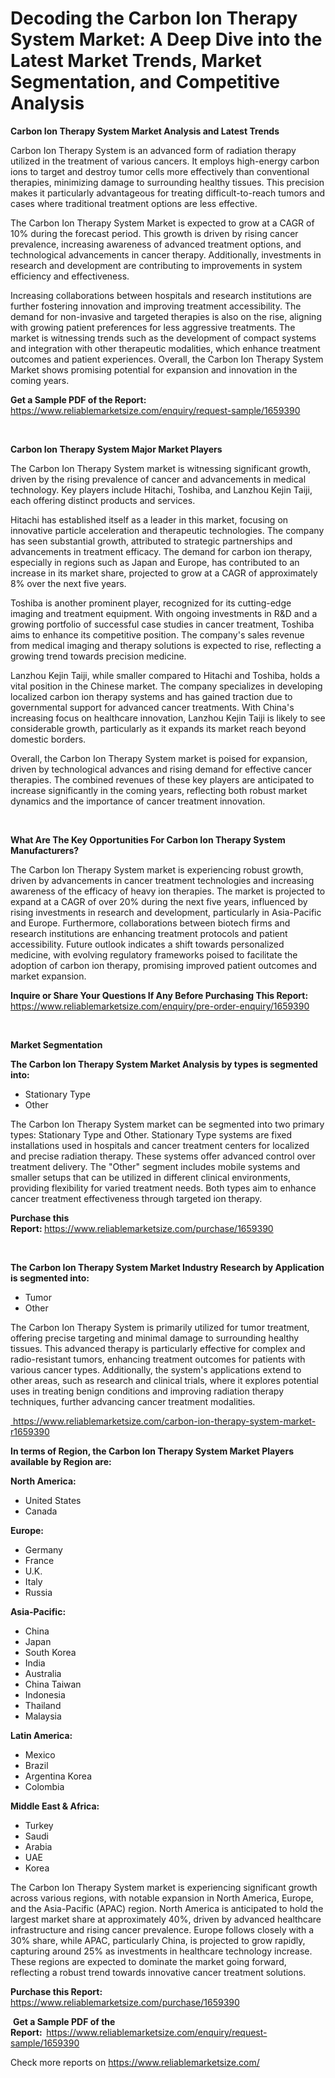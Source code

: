 <p><h1>Decoding the Carbon Ion Therapy System Market: A Deep Dive into the Latest Market Trends, Market Segmentation, and Competitive Analysis</h1></p><p><strong>Carbon Ion Therapy System Market Analysis and Latest Trends</strong></p>
<p><p>Carbon Ion Therapy System is an advanced form of radiation therapy utilized in the treatment of various cancers. It employs high-energy carbon ions to target and destroy tumor cells more effectively than conventional therapies, minimizing damage to surrounding healthy tissues. This precision makes it particularly advantageous for treating difficult-to-reach tumors and cases where traditional treatment options are less effective.</p><p>The Carbon Ion Therapy System Market is expected to grow at a CAGR of 10% during the forecast period. This growth is driven by rising cancer prevalence, increasing awareness of advanced treatment options, and technological advancements in cancer therapy. Additionally, investments in research and development are contributing to improvements in system efficiency and effectiveness. </p><p>Increasing collaborations between hospitals and research institutions are further fostering innovation and improving treatment accessibility. The demand for non-invasive and targeted therapies is also on the rise, aligning with growing patient preferences for less aggressive treatments. The market is witnessing trends such as the development of compact systems and integration with other therapeutic modalities, which enhance treatment outcomes and patient experiences. Overall, the Carbon Ion Therapy System Market shows promising potential for expansion and innovation in the coming years.</p></p>
<p><strong>Get a Sample PDF of the Report:&nbsp;</strong> <a href="https://www.reliablemarketsize.com/enquiry/request-sample/1659390?utm_campaign=2294&utm_medium=2&utm_source=Github&utm_content=ia&utm_term=23032025&utm_id=carbon-ion-therapy-system">https://www.reliablemarketsize.com/enquiry/request-sample/1659390</a></p>
<p>&nbsp;</p>
<p><strong>Carbon Ion Therapy System Major Market Players</strong></p>
<p><p>The Carbon Ion Therapy System market is witnessing significant growth, driven by the rising prevalence of cancer and advancements in medical technology. Key players include Hitachi, Toshiba, and Lanzhou Kejin Taiji, each offering distinct products and services.</p><p>Hitachi has established itself as a leader in this market, focusing on innovative particle acceleration and therapeutic technologies. The company has seen substantial growth, attributed to strategic partnerships and advancements in treatment efficacy. The demand for carbon ion therapy, especially in regions such as Japan and Europe, has contributed to an increase in its market share, projected to grow at a CAGR of approximately 8% over the next five years.</p><p>Toshiba is another prominent player, recognized for its cutting-edge imaging and treatment equipment. With ongoing investments in R&D and a growing portfolio of successful case studies in cancer treatment, Toshiba aims to enhance its competitive position. The company's sales revenue from medical imaging and therapy solutions is expected to rise, reflecting a growing trend towards precision medicine.</p><p>Lanzhou Kejin Taiji, while smaller compared to Hitachi and Toshiba, holds a vital position in the Chinese market. The company specializes in developing localized carbon ion therapy systems and has gained traction due to governmental support for advanced cancer treatments. With China's increasing focus on healthcare innovation, Lanzhou Kejin Taiji is likely to see considerable growth, particularly as it expands its market reach beyond domestic borders. </p><p>Overall, the Carbon Ion Therapy System market is poised for expansion, driven by technological advances and rising demand for effective cancer therapies. The combined revenues of these key players are anticipated to increase significantly in the coming years, reflecting both robust market dynamics and the importance of cancer treatment innovation.</p></p>
<p>&nbsp;</p>
<p><strong>What Are The Key Opportunities For Carbon Ion Therapy System Manufacturers?</strong></p>
<p><p>The Carbon Ion Therapy System market is experiencing robust growth, driven by advancements in cancer treatment technologies and increasing awareness of the efficacy of heavy ion therapies. The market is projected to expand at a CAGR of over 20% during the next five years, influenced by rising investments in research and development, particularly in Asia-Pacific and Europe. Furthermore, collaborations between biotech firms and research institutions are enhancing treatment protocols and patient accessibility. Future outlook indicates a shift towards personalized medicine, with evolving regulatory frameworks poised to facilitate the adoption of carbon ion therapy, promising improved patient outcomes and market expansion.</p></p>
<p><strong>Inquire or Share Your Questions If Any Before Purchasing This Report:</strong> <a href="https://www.reliablemarketsize.com/enquiry/pre-order-enquiry/1659390?utm_campaign=2294&utm_medium=2&utm_source=Github&utm_content=ia&utm_term=23032025&utm_id=carbon-ion-therapy-system">https://www.reliablemarketsize.com/enquiry/pre-order-enquiry/1659390</a></p>
<p>&nbsp;</p>
<p><strong>Market Segmentation</strong></p>
<p><strong>The Carbon Ion Therapy System Market Analysis by types is segmented into:</strong></p>
<p><ul><li>Stationary Type</li><li>Other</li></ul></p>
<p><p>The Carbon Ion Therapy System market can be segmented into two primary types: Stationary Type and Other. Stationary Type systems are fixed installations used in hospitals and cancer treatment centers for localized and precise radiation therapy. These systems offer advanced control over treatment delivery. The "Other" segment includes mobile systems and smaller setups that can be utilized in different clinical environments, providing flexibility for varied treatment needs. Both types aim to enhance cancer treatment effectiveness through targeted ion therapy.</p></p>
<p><strong>Purchase this Report:&nbsp;</strong><a href="https://www.reliablemarketsize.com/purchase/1659390?utm_campaign=2294&utm_medium=2&utm_source=Github&utm_content=ia&utm_term=23032025&utm_id=carbon-ion-therapy-system">https://www.reliablemarketsize.com/purchase/1659390</a></p>
<p>&nbsp;</p>
<p><strong>The Carbon Ion Therapy System Market Industry Research by Application is segmented into:</strong></p>
<p><ul><li>Tumor</li><li>Other</li></ul></p>
<p><p>The Carbon Ion Therapy System is primarily utilized for tumor treatment, offering precise targeting and minimal damage to surrounding healthy tissues. This advanced therapy is particularly effective for complex and radio-resistant tumors, enhancing treatment outcomes for patients with various cancer types. Additionally, the system's applications extend to other areas, such as research and clinical trials, where it explores potential uses in treating benign conditions and improving radiation therapy techniques, further advancing cancer treatment modalities.</p></p>
<p><a href="https://www.reliablemarketsize.com/carbon-ion-therapy-system-market-r1659390?utm_campaign=2294&utm_medium=2&utm_source=Github&utm_content=ia&utm_term=23032025&utm_id=carbon-ion-therapy-system">&nbsp;https://www.reliablemarketsize.com/carbon-ion-therapy-system-market-r1659390</a></p>
<p><strong>In terms of Region, the Carbon Ion Therapy System Market Players available by Region are:</strong></p>
<p>
    <p> <strong> North America: </strong>
        <ul>
            <li>United States</li>
            <li>Canada</li>
        </ul>
        </p> 
    <p> <strong> Europe: </strong>
        <ul>
            <li>Germany</li>
            <li>France</li>
            <li>U.K.</li>
            <li>Italy</li>
            <li>Russia</li>
        </ul>
        </p> 
    <p> <strong> Asia-Pacific: </strong>
        <ul>
            <li>China</li>
            <li>Japan</li>
            <li>South Korea</li>
            <li>India</li>
            <li>Australia</li>
            <li>China Taiwan</li>
            <li>Indonesia</li>
            <li>Thailand</li>
            <li>Malaysia</li>
        </ul>
        </p> 
    <p> <strong> Latin America: </strong>
        <ul>
            <li>Mexico</li>
            <li>Brazil</li>
            <li>Argentina Korea</li>
            <li>Colombia</li>
        </ul>
        </p> 
    <p> <strong> Middle East & Africa: </strong>
        <ul>
            <li>Turkey</li>
            <li>Saudi</li>
            <li>Arabia</li>
            <li>UAE</li>
            <li>Korea</li>
        </ul>
    </p>
    </p>
<p><p>The Carbon Ion Therapy System market is experiencing significant growth across various regions, with notable expansion in North America, Europe, and the Asia-Pacific (APAC) region. North America is anticipated to hold the largest market share at approximately 40%, driven by advanced healthcare infrastructure and rising cancer prevalence. Europe follows closely with a 30% share, while APAC, particularly China, is projected to grow rapidly, capturing around 25% as investments in healthcare technology increase. These regions are expected to dominate the market going forward, reflecting a robust trend towards innovative cancer treatment solutions.</p></p>
<p><strong>Purchase this Report: </strong><a href="https://www.reliablemarketsize.com/purchase/1659390?utm_campaign=2294&utm_medium=2&utm_source=Github&utm_content=ia&utm_term=23032025&utm_id=carbon-ion-therapy-system">https://www.reliablemarketsize.com/purchase/1659390</a></p>
<p>&nbsp;<strong>Get a Sample PDF of the Report:&nbsp;&nbsp;</strong><a href="https://www.reliablemarketsize.com/enquiry/request-sample/1659390?utm_campaign=2294&utm_medium=2&utm_source=Github&utm_content=ia&utm_term=23032025&utm_id=carbon-ion-therapy-system">https://www.reliablemarketsize.com/enquiry/request-sample/1659390</a></p>
<p><strong></strong></p>
<p>Check more reports on <a href="https://www.reliablemarketsize.com/?utm_campaign=2294&utm_medium=2&utm_source=Github&utm_content=ia&utm_term=23032025&utm_id=carbon-ion-therapy-system">https://www.reliablemarketsize.com/</a></p>